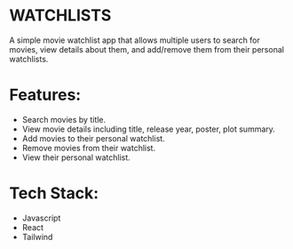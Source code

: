 # WATCHLISTS

A simple movie watchlist app that allows multiple users to search for movies, view details 
about them, and add/remove them from their personal watchlists.

# Features:

- Search movies by title.
- View movie details including title, release year, poster, plot summary.
- Add movies to their personal watchlist.
- Remove movies from their watchlist.
- View their personal watchlist.

# Tech Stack:
- Javascript
- React
- Tailwind
